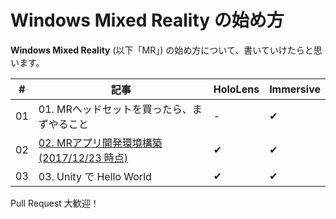 # Windows Mixed Reality の始め方

<strong>Windows Mixed Reality</strong> (以下「MR」) の始め方について、書いていけたらと思います。

#|記事|HoloLens|Immersive
---|---|----|----
01|01. MRヘッドセットを買ったら、まずやること|-|✔
02|[02. MRアプリ開発環境構築 (2017/12/23 時点)](https://github.com/chomado/WindowsMR_GettingStarted/blob/master/documents/02_InstallationChecklist.md)|✔|✔
03|03. Unity で Hello World|✔|✔

Pull Request 大歓迎！
